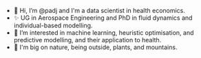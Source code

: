 - 👋 Hi, I’m @padj and I'm a data scientist in health economics.
- ✨ UG in Aerospace Engineering and PhD in fluid dynamics and individual-based modelling.
- 👀 I’m interested in machine learning, heuristic optimisation, and predictive modelling, and their application to health.
- 🌱 I'm big on nature, being outside, plants, and mountains.

<!---
This bit is a comment.
padj/padj is a ✨ special ✨ repository because its `README.md` (this file) appears on your GitHub profile.
You can click the Preview link to take a look at your changes.
--->
